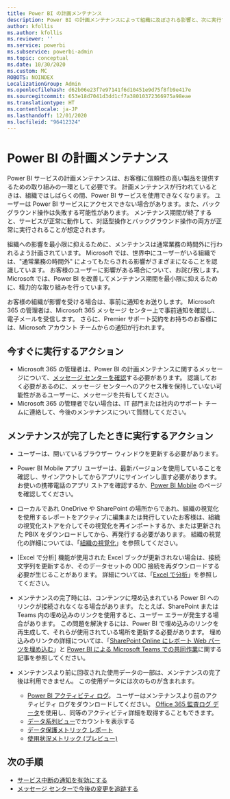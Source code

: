 ```yaml
---
title: Power BI の計画メンテナンス
description: Power BI の計画メンテナンスによって組織に及ぼされる影響と、次に実行する必要がある手順に関する管理者向けの情報を示します。
author: kfollis
ms.author: kfollis
ms.reviewer: ''
ms.service: powerbi
ms.subservice: powerbi-admin
ms.topic: conceptual
ms.date: 10/30/2020
ms.custom: MC
ROBOTS: NOINDEX
LocalizationGroup: Admin
ms.openlocfilehash: d62b06e23f7e97141f6d10451e9d75f8fb9e417e
ms.sourcegitcommit: 653e18d7041d3dd1cf7a38010372366975a98eae
ms.translationtype: HT
ms.contentlocale: ja-JP
ms.lasthandoff: 12/01/2020
ms.locfileid: "96412324"
---
```

# <a name="power-bi-planned-maintenance"></a>Power BI の計画メンテナンス

Power BI サービスの計画メンテナンスは、お客様に信頼性の高い製品を提供するための取り組みの一環として必要です。 計画メンテナンスが行われているときは、組織ではしばらくの間、Power BI サービスを使用できなくなります。 ユーザーは Power BI サービスにアクセスできない場合があります。また、バックグラウンド操作は失敗する可能性があります。 メンテナンス期間が終了すると、サービスが正常に動作して、対話型操作とバックグラウンド操作の両方が正常に実行されることが想定されます。  

組織への影響を最小限に抑えるために、メンテナンスは通常業務の時間外に行われるよう計画されています。 Microsoft では、世界中にユーザーがいる組織では、"通常業務の時間外" によってもたらされる影響がさまざまになることを認識しています。 お客様のユーザーに影響がある場合について、お詫び致します。 Microsoft では、Power BI を改善してメンテナンス期間を最小限に抑えるために、精力的な取り組みを行っています。

お客様の組織が影響を受ける場合は、事前に通知をお送りします。 Microsoft 365 の管理者は、Microsoft 365 メッセージ センター上で事前通知を確認し、電子メールを受信します。 さらに、Premier サポート契約をお持ちのお客様には、Microsoft アカウント チームからの通知が行われます。

## <a name="actions-to-take-now"></a>今すぐに実行するアクション

* Microsoft 365 の管理者は、Power BI の計画メンテナンスに関するメッセージについて、[メッセージ センターを確認](https://admin.microsoft.com/Adminportal/Home#/MessageCenter)する必要があります。 認識しておく必要があるのに、メッセージ センターへのアクセス権を保持していない可能性があるユーザーに、メッセージを共有してください。
* Microsoft 365 の管理者でない場合は、IT 部門または社内のサポート チームに連絡して、今後のメンテナンスについて質問してください。

## <a name="actions-to-take-when-maintenance-is-complete"></a>メンテナンスが完了したときに実行するアクション

* ユーザーは、開いているブラウザー ウィンドウを更新する必要があります。
* Power BI Mobile アプリ ユーザーは、最新バージョンを使用していることを確認し、サインアウトしてからアプリにサインインし直す必要があります。 お使いの携帯電話のアプリ ストアを確認するか、[Power BI Mobile](https://powerbi.microsoft.com/mobile/) のページを確認してください。
* ローカルであれ OneDrive や SharePoint の場所からであれ、組織の視覚化を使用するレポートをアクティブに編集または発行していたお客様は、組織の視覚化ストアを介してその視覚化を再インポートするか、または更新された PBIX をダウンロードしてから、再発行する必要があります。 組織の視覚化の詳細については、「[組織の視覚化](organizational-visuals.md)」を参照してください。
* [Excel で分析] 機能が使用された Excel ブックが更新されない場合は、接続文字列を更新するか、そのデータセットの ODC 接続を再ダウンロードする必要が生じることがあります。 詳細については、「[Excel で分析](../collaborate-share/service-analyze-in-excel.md#connect-to-power-bi-data)」を参照してください。
* メンテナンスの完了時には、コンテンツに埋め込まれている Power BI へのリンクが接続されなくなる場合があります。 たとえば、SharePoint または Teams 内の埋め込みのリンクを使用すると、ユーザー エラーが発生する場合があります。 この問題を解決するには、Power BI で埋め込みのリンクを再生成して、それらが使用されている場所を更新する必要があります。 埋め込みのリンクの詳細については、「[SharePoint Online にレポート Web パーツを埋め込む](../collaborate-share/service-embed-report-spo.md)」と [Power BI による Microsoft Teams での共同作業](../collaborate-share/service-collaborate-microsoft-teams.md)に関する記事を参照してください。
* メンテナンスより前に回収された使用データの一部は、メンテナンスの完了後は利用できません。 この使用データには次のものが含まれます。

  * [Power BI アクティビティ ログ](service-admin-auditing.md#use-the-activity-log)。 ユーザーはメンテナンスより前のアクティビティ ログをダウンロードしてください。 [Office 365 監査ログ データ](service-admin-auditing.md#access-your-audit-logs)を使用し、同等のアクティビティ詳細を取得することもできます。
  * [データ系列ビュー](../collaborate-share/service-data-lineage.md#explore-lineage-view)でカウントを表示する
  * [データ保護メトリック レポート](service-security-data-protection-metrics-report.md)
  * [使用状況メトリック (プレビュー)](../collaborate-share/service-modern-usage-metrics.md)

## <a name="next-steps"></a>次の手順

* [サービス中断の通知を有効にする](service-interruption-notifications.md)
* [メッセージ センターで今後の変更を追跡する](/microsoft-365/admin/manage/message-center)